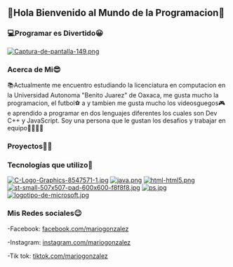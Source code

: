 ## 👋Hola Bienvenido al Mundo de la Programacion🙌
### 💻Programar es Divertido😀
[![Captura-de-pantalla-149.png](https://i.postimg.cc/fy99GsLc/Captura-de-pantalla-149.png)](https://postimg.cc/Cnw58Wb5)
### Acerca de Mi😎
📚Actualmente me encuentro estudiando la licenciatura en computacion en la Universidad Autonoma "Benito Juarez" de Oaxaca, me gusta mucho la programacion, el futbol⚽ a y tambien me gusta mucho los videosguegos🎮e aprendido a programar en dos lenguajes diferentes los cuales son Dev C++ y JavaScript. Soy una persona que le gustan los desafios y trabajar en equipo👨‍👩‍👧‍👦
### Proyectos📕📃
### Tecnologías que utilizo👀
[![C-Logo-Graphics-8547571-1.jpg](https://i.postimg.cc/vmcgyw8S/C-Logo-Graphics-8547571-1.jpg)](https://postimg.cc/yJCYh5ZF)
[![java.png](https://i.postimg.cc/QCB0Kyq6/java.png)](https://postimg.cc/5QVwZpTv)
[![html-html5.png](https://i.postimg.cc/c4nFsPCC/html-html5.png)](https://postimg.cc/GHbFK7kn)
[![st-small-507x507-pad-600x600-f8f8f8.jpg](https://i.postimg.cc/FsHJpS54/st-small-507x507-pad-600x600-f8f8f8.jpg)](https://postimg.cc/MXgTKvpP)
[![ps.jpg](https://i.postimg.cc/8cMDBtpH/ps.jpg)](https://postimg.cc/Lg9rmkZY)
[![logotipo-de-microsoft.jpg](https://i.postimg.cc/1zndq450/logotipo-de-microsoft-office-parte-la-l-nea-productos-kyiv-ucrania-enero-208435018.jpg)](https://postimg.cc/bGPLXynd)
### Mis Redes sociales😉
-Facebook: [facebook.com/mariogonzalez](https://www.facebook.com/)

-Instagram: [instagram.com/mariogonzalez](https://www.instagram.com/mariogonzalez7818/?hl=es)

-Tik tok: [tiktok.com/mariogonzalez](https://www.tiktok.com/@armandogc2021?lang=es)
<!--
**MarioArmando-GC/MarioArmando-GC** is a ✨ _special_ ✨ repository because its `README.md` (this file) appears on your GitHub profile.

Here are some ideas to get you started:

- 🔭 I’m currently working on ...
- 🌱 I’m currently learning ...
- 👯 I’m looking to collaborate on ...
- 🤔 I’m looking for help with ...
- 💬 Ask me about ...
- 📫 How to reach me: ...
- 😄 Pronouns: ...
- ⚡ Fun fact: ...
-->
